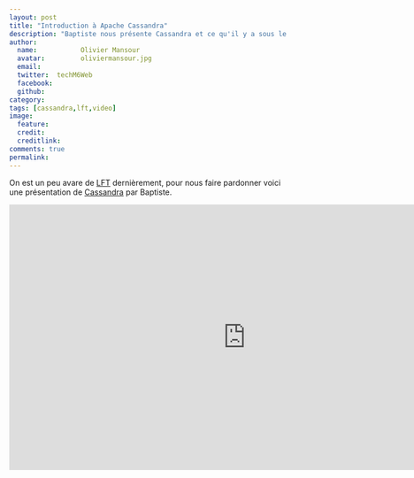 ```yaml
---
layout: post
title: "Introduction à Apache Cassandra"
description: "Baptiste nous présente Cassandra et ce qu'il y a sous le capot."
author:
  name:           Olivier Mansour
  avatar:         oliviermansour.jpg
  email:
  twitter:  techM6Web
  facebook:
  github:
category:
tags: [cassandra,lft,video]
image:
  feature: 
  credit: 
  creditlink: 
comments: true
permalink: 
---
```



On est un peu avare de [LFT](http://tech.m6web.fr/tag/lft/) dernièrement, pour nous faire pardonner voici une présentation de [Cassandra](https://cassandra.apache.org/) par Baptiste.

<iframe width="853" height="480" src="https://www.youtube.com/embed/usRbKPk-6Mo" frameborder="0" allowfullscreen></iframe>